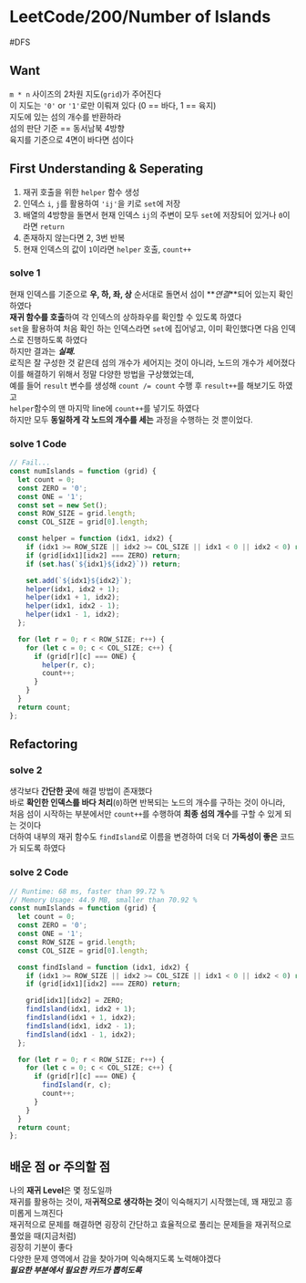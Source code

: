 # LeetCode/200/Number of Islands

#DFS

## Want

`m * n` 사이즈의 2차원 지도(`grid`)가 주어진다  
이 지도는 `'0'` or `'1'`로만 이뤄져 있다 (0 == 바다, 1 == 육지)  
지도에 있는 섬의 개수를 반환하라  
섬의 판단 기준 == 동서남북 4방향  
육지를 기준으로 4면이 바다면 섬이다

## First Understanding & Seperating

1. 재귀 호출을 위한 `helper` 함수 생성
2. 인덱스 `i`, `j`를 활용하여 `'ij'`을 키로 `set`에 저장
3. 배열의 4방향을 돌면서 현재 인덱스 `ij`의 주변이 모두 `set`에 저장되어 있거나 `0`이라면 `return`
4. 존재하지 않는다면 2, 3번 반복
5. 현재 인덱스의 값이 `1`이라면 `helper` 호출, `count++`

### solve 1

현재 인덱스를 기준으로 **우, 하, 좌, 상** 순서대로 돌면서 섬이 **_연결_**되어 있는지 확인하였다  
**재귀 함수를 호출**하여 각 인덱스의 상하좌우를 확인할 수 있도록 하였다  
`set`을 활용하여 처음 확인 하는 인덱스라면 `set`에 집어넣고, 이미 확인했다면 다음 인덱스로 진행하도록 하였다  
하지만 결과는 **_실패._**  
로직은 잘 구성한 것 같은데 섬의 개수가 세어지는 것이 아니라, 노드의 개수가 세어졌다  
이를 해결하기 위해서 정말 다양한 방법을 구상했었는데,  
예를 들어 `result` 변수를 생성해 `count /= count` 수행 후 `result++`를 해보기도 하였고  
`helper`함수의 맨 마지막 line에 `count++`를 넣기도 하였다  
하지만 모두 **동일하게 각 노드의 개수를 세는** 과정을 수행하는 것 뿐이었다.

### solve 1 Code

```js
// Fail...
const numIslands = function (grid) {
  let count = 0;
  const ZERO = '0';
  const ONE = '1';
  const set = new Set();
  const ROW_SIZE = grid.length;
  const COL_SIZE = grid[0].length;

  const helper = function (idx1, idx2) {
    if (idx1 >= ROW_SIZE || idx2 >= COL_SIZE || idx1 < 0 || idx2 < 0) return;
    if (grid[idx1][idx2] === ZERO) return;
    if (set.has(`${idx1}${idx2}`)) return;

    set.add(`${idx1}${idx2}`);
    helper(idx1, idx2 + 1);
    helper(idx1 + 1, idx2);
    helper(idx1, idx2 - 1);
    helper(idx1 - 1, idx2);
  };

  for (let r = 0; r < ROW_SIZE; r++) {
    for (let c = 0; c < COL_SIZE; c++) {
      if (grid[r][c] === ONE) {
        helper(r, c);
        count++;
      }
    }
  }
  return count;
};
```

## Refactoring

### solve 2

생각보다 **간단한 곳**에 해결 방법이 존재했다  
바로 **확인한 인덱스를 바다 처리**(`0`)하면 반복되는 노드의 개수를 구하는 것이 아니라,  
처음 섬이 시작하는 부분에서만 `count++`를 수행하여 **최종 섬의 개수**를 구할 수 있게 되는 것이다  
더하여 내부의 재귀 함수도 `findIsland`로 이름을 변경하여 더욱 더 **가독성이 좋은** 코드가 되도록 하였다

### solve 2 Code

```js
// Runtime: 68 ms, faster than 99.72 %
// Memory Usage: 44.9 MB, smaller than 70.92 %
const numIslands = function (grid) {
  let count = 0;
  const ZERO = '0';
  const ONE = '1';
  const ROW_SIZE = grid.length;
  const COL_SIZE = grid[0].length;

  const findIsland = function (idx1, idx2) {
    if (idx1 >= ROW_SIZE || idx2 >= COL_SIZE || idx1 < 0 || idx2 < 0) return;
    if (grid[idx1][idx2] === ZERO) return;

    grid[idx1][idx2] = ZERO;
    findIsland(idx1, idx2 + 1);
    findIsland(idx1 + 1, idx2);
    findIsland(idx1, idx2 - 1);
    findIsland(idx1 - 1, idx2);
  };

  for (let r = 0; r < ROW_SIZE; r++) {
    for (let c = 0; c < COL_SIZE; c++) {
      if (grid[r][c] === ONE) {
        findIsland(r, c);
        count++;
      }
    }
  }
  return count;
};
```

## 배운 점 or 주의할 점

나의 **재귀 Level**은 몇 정도일까  
재귀를 활용하는 것이, 재**귀적으로 생각하는 것**이 익숙해지기 시작했는데, 꽤 재밌고 흥미롭게 느껴진다  
재귀적으로 문제를 해결하면 굉장히 간단하고 효율적으로 풀리는 문제들을 재귀적으로 풀었을 때(지금처럼)  
굉장히 기분이 좋다  
다양한 문제 영역에서 감을 찾아가며 익숙해지도록 노력해야겠다  
**_필요한 부분에서 필요한 카드가 뽑히도록_**
